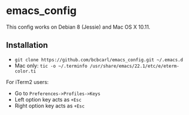 # emacs_config

This config works on Debian 8 (Jessie) and Mac OS X 10.11.

## Installation

* `git clone https://github.com/bcbcarl/emacs_config.git ~/.emacs.d`
* Mac only: `tic -o ~/.terminfo /usr/share/emacs/22.1/etc/e/eterm-color.ti`

For iTerm2 users:

* Go to `Preferences->Profiles->Keys`
* Left option key acts as `+Esc`
* Right option key acts as `+Esc`